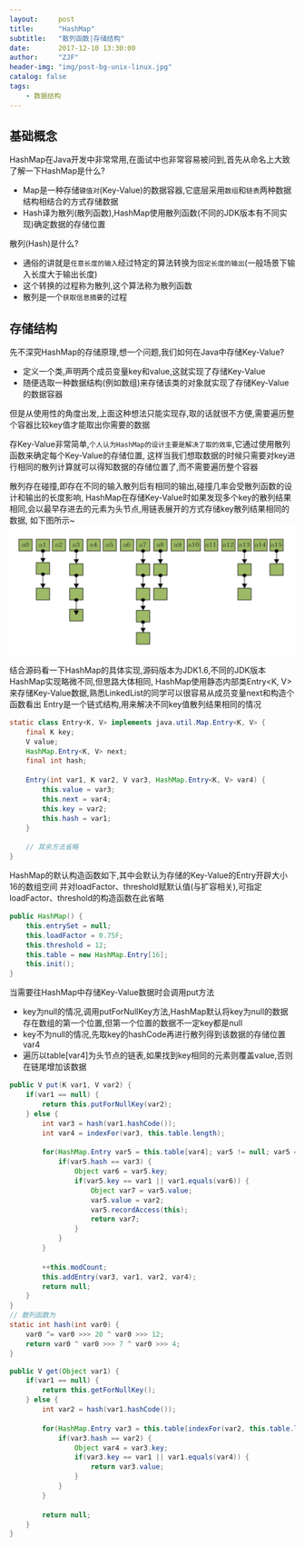 ```yaml
---
layout:     post
title:      "HashMap"
subtitle:   "散列函数|存储结构"
date:       2017-12-10 13:30:00
author:     "ZJF"
header-img: "img/post-bg-unix-linux.jpg"
catalog: false
tags:
    - 数据结构
---
```


## 基础概念
HashMap在Java开发中非常常用,在面试中也非常容易被问到,首先从命名上大致了解一下HashMap是什么?
* Map是一种存储`键值对`(Key-Value)的数据容器,它底层采用`数组`和`链表`两种数据结构相结合的方式存储数据
* Hash译为散列(散列函数),HashMap使用散列函数(不同的JDK版本有不同实现)确定数据的存储位置

散列(Hash)是什么?
* 通俗的讲就是`任意长度的输入`经过特定的算法转换为`固定长度的输出`(一般场景下输入长度大于输出长度)
* 这个转换的过程称为散列,这个算法称为散列函数
* 散列是一个`获取信息摘要`的过程

## 存储结构
先不深究HashMap的存储原理,想一个问题,我们如何在Java中存储Key-Value?
* 定义一个类,声明两个成员变量key和value,这就实现了存储Key-Value
* 随便选取一种数据结构(例如数组)来存储该类的对象就实现了存储Key-Value的数据容器

但是从使用性的角度出发,上面这种想法只能实现存,取的话就很不方便,需要遍历整个容器比较key值才能取出你需要的数据

存Key-Value非常简单,`个人认为HashMap的设计主要是解决了取的效率`,它通过使用散列函数来确定每个Key-Value的存储位置,
这样当我们想取数据的时候只需要对key进行相同的散列计算就可以得知数据的存储位置了,而不需要遍历整个容器

散列存在碰撞,即存在不同的输入散列后有相同的输出,碰撞几率会受散列函数的设计和输出的长度影响,
HashMap在存储Key-Value时如果发现多个key的散列结果相同,会以最早存进去的元素为头节点,用链表展开的方式存储key散列结果相同的数据,
如下图所示~
![img](/img/in-post/HashMap.png)

结合源码看一下HashMap的具体实现,源码版本为JDK1.6,不同的JDK版本HashMap实现略微不同,但思路大体相同,
HashMap使用静态内部类Entry<K, V>来存储Key-Value数据,熟悉LinkedList的同学可以很容易从成员变量next和构造个函数看出
Entry是一个链式结构,用来解决不同key值散列结果相同的情况
```java
static class Entry<K, V> implements java.util.Map.Entry<K, V> {
    final K key;
    V value;
    HashMap.Entry<K, V> next;
    final int hash;

    Entry(int var1, K var2, V var3, HashMap.Entry<K, V> var4) {
        this.value = var3;
        this.next = var4;
        this.key = var2;
        this.hash = var1;
    }

    // 其余方法省略
}
```

HashMap的默认构造函数如下,其中会默认为存储的Key-Value的Entry开辟大小16的数组空间
并对loadFactor、threshold赋默认值(与扩容相关),可指定loadFactor、threshold的构造函数在此省略
```java
public HashMap() {
    this.entrySet = null;
    this.loadFactor = 0.75F;
    this.threshold = 12;
    this.table = new HashMap.Entry[16];
    this.init();
}
 ```
    
当需要往HashMap中存储Key-Value数据时会调用put方法
- key为null的情况,调用putForNullKey方法,HashMap默认将key为null的数据存在数组的第一个位置,但第一个位置的数据不一定key都是null
- key不为null的情况,先取key的hashCode再进行散列得到该数据的存储位置var4
- 遍历以table[var4]为头节点的链表,如果找到key相同的元素则覆盖value,否则在链尾增加该数据
```java
public V put(K var1, V var2) {
    if(var1 == null) {
        return this.putForNullKey(var2);
    } else {
        int var3 = hash(var1.hashCode());
        int var4 = indexFor(var3, this.table.length);

        for(HashMap.Entry var5 = this.table[var4]; var5 != null; var5 = var5.next) {
            if(var5.hash == var3) {
                Object var6 = var5.key;
                if(var5.key == var1 || var1.equals(var6)) {
                    Object var7 = var5.value;
                    var5.value = var2;
                    var5.recordAccess(this);
                    return var7;
                }
            }
        }

        ++this.modCount;
        this.addEntry(var3, var1, var2, var4);
        return null;
    }
}
// 散列函数为
static int hash(int var0) {
    var0 ^= var0 >>> 20 ^ var0 >>> 12;
    return var0 ^ var0 >>> 7 ^ var0 >>> 4;
}
```

```java
public V get(Object var1) {
    if(var1 == null) {
        return this.getForNullKey();
    } else {
        int var2 = hash(var1.hashCode());

        for(HashMap.Entry var3 = this.table[indexFor(var2, this.table.length)]; var3 != null; var3 = var3.next) {
            if(var3.hash == var2) {
                Object var4 = var3.key;
                if(var3.key == var1 || var1.equals(var4)) {
                    return var3.value;
                }
            }
        }

        return null;
    }
}
```





























